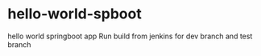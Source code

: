 # hello-world-spboot
hello world springboot app
Run build from jenkins for dev branch and test branch
